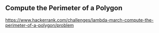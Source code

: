 ## Compute the Perimeter of a Polygon

https://www.hackerrank.com/challenges/lambda-march-compute-the-perimeter-of-a-polygon/problem